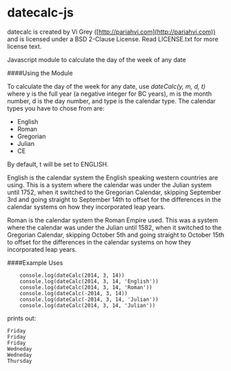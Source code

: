 datecalc-js
========

datecalc is created by Vi Grey ([http://pariahvi.com](http://pariahvi.com)) and is licensed under a BSD 2-Clause License. Read LICENSE.txt for more license text.

Javascript module to calculate the day of the week of any date

####Using the Module

To calculate the day of the week for any date, use *dateCalc(y, m, d, t)* where y is the full year (a negative integer for BC years), m is the month number, d is the day number, and type is the calendar type.  The calendar types you have to chose from are:
* English
* Roman
* Gregorian
* Julian
* CE

By default, t will be set to ENGLISH.

English is the calendar system the English speaking western countries are using.  This is a system where the calendar was under the Julian system until 1752, when it switched to the Gregorian Calendar, skipping  September 3rd and going straight to September 14th to offset for the differences in the calendar systems on how they incorporated leap years.

Roman is the calendar system the Roman Empire used.  This was a system where the calendar was under the Julian until 1582, when it switched to the Gregorian Calendar, skipping October 5th and going straight to October 15th to offset for the differences in the calendar systems on how they incorporated leap years.

####Example Uses
```
    console.log(dateCalc(2014, 3, 14))
    console.log(dateCalc(2014, 3, 14, 'English'))
    console.log(dateCalc(2014, 3, 14, 'Roman'))
    console.log(dateCalc(-2014, 3, 14))
    console.log(dateCalc(-2014, 3, 14, 'Julian'))
    console.log(dateCalc(2014, 3, 14, 'Julian'))
```
prints out:
```
Friday
Friday
Friday
Wedneday
Wedneday
Thursday
```
